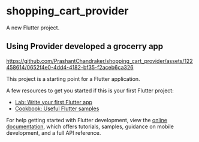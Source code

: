 # shopping_cart_provider

A new Flutter project.

## Using Provider developed a grocerry app 


https://github.com/PrashantChandraker/shopping_cart_provider/assets/122458614/0652f4e0-4dd4-4182-bf35-f2aceb6ca326


This project is a starting point for a Flutter application.

A few resources to get you started if this is your first Flutter project:

- [Lab: Write your first Flutter app](https://docs.flutter.dev/get-started/codelab)
- [Cookbook: Useful Flutter samples](https://docs.flutter.dev/cookbook)

For help getting started with Flutter development, view the
[online documentation](https://docs.flutter.dev/), which offers tutorials,
samples, guidance on mobile development, and a full API reference.
